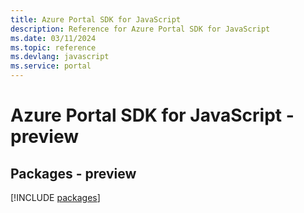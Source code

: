 ```yaml
---
title: Azure Portal SDK for JavaScript
description: Reference for Azure Portal SDK for JavaScript
ms.date: 03/11/2024
ms.topic: reference
ms.devlang: javascript
ms.service: portal
---
```

# Azure Portal SDK for JavaScript - preview
## Packages - preview
[!INCLUDE [packages](portal-index.md)]